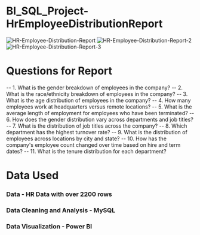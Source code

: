   # BI_SQL_Project-HrEmployeeDistributionReport

![HR-Employee-Distribution-Report](https://github.com/zarnikhinkyi/bi_sql_project-HrEmployeeDistributionReport/assets/77061456/18f61bb1-c460-4077-8d38-5b7c67fa8c61)
![HR-Employee-Distribution-Report-2](https://github.com/zarnikhinkyi/bi_sql_project-HrEmployeeDistributionReport/assets/77061456/86b6302f-b928-446e-9924-c6c018e3fa6b)
![HR-Employee-Distribution-Report-3](https://github.com/zarnikhinkyi/bi_sql_project-HrEmployeeDistributionReport/assets/77061456/fee9f1f4-f79a-4497-a149-fe2325e6f051)


# Questions for Report
-- 1. What is the gender breakdown of employees in the company?
-- 2. What is the race/ethnicity breakdown of employees in the company?
-- 3. What is the age distribution of employees in the company?
-- 4. How many employees work at headquarters versus remote locations?
-- 5. What is the average length of employment for employees who have been terminated?
-- 6. How does the gender distribution vary across departments and job titles?
-- 7. What is the distribution of job titles across the company?
-- 8. Which department has the highest turnover rate?
-- 9. What is the distribution of employees across locations by city and state?
-- 10. How has the company's employee count changed over time based on hire and term dates?
-- 11. What is the tenure distribution for each department?

  # Data Used
  ### Data - HR Data with over 2200 rows
  ### Data Cleaning and Analysis - MySQL
  ### Data Visualization - Power BI
